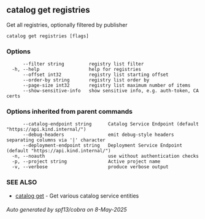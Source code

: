 ## catalog get registries

Get all registries, optionally filtered by publisher

```
catalog get registries [flags]
```

### Options

```
      --filter string         registry list filter
  -h, --help                  help for registries
      --offset int32          registry list starting offset
      --order-by string       registry list order by
      --page-size int32       registry list maximum number of items
      --show-sensitive-info   show sensitive info, e.g. auth-token, CA certs
```

### Options inherited from parent commands

```
      --catalog-endpoint string      Catalog Service Endpoint (default "https://api.kind.internal/")
      --debug-headers                emit debug-style headers separating columns via '|' character
      --deployment-endpoint string   Deployment Service Endpoint (default "https://api.kind.internal/")
  -n, --noauth                       use without authentication checks
  -p, --project string               Active project name
  -v, --verbose                      produce verbose output
```

### SEE ALSO

* [catalog get](catalog_get.md)	 - Get various catalog service entities

###### Auto generated by spf13/cobra on 8-May-2025
